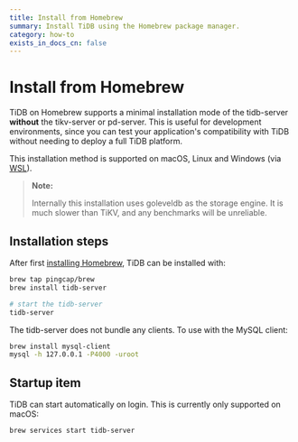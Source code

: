 ```yaml
---
title: Install from Homebrew 
summary: Install TiDB using the Homebrew package manager.
category: how-to
exists_in_docs_cn: false
---
```


# Install from Homebrew

TiDB on Homebrew supports a minimal installation mode of the tidb-server **without** the tikv-server or pd-server. This is useful for development environments, since you can test your application's compatibility with TiDB without needing to deploy a full TiDB platform.

This installation method is supported on macOS, Linux and Windows (via [WSL](https://docs.microsoft.com/en-us/windows/wsl/install-win10)).

> **Note:**
>
> Internally this installation uses goleveldb as the storage engine. It is much slower than TiKV, and any benchmarks will be unreliable.

## Installation steps

After first [installing Homebrew](https://brew.sh/), TiDB can be installed with:

```bash
brew tap pingcap/brew
brew install tidb-server

# start the tidb-server
tidb-server
```

The tidb-server does not bundle any clients.  To use with the MySQL client:

```bash
brew install mysql-client
mysql -h 127.0.0.1 -P4000 -uroot
```

## Startup item

TiDB can start automatically on login. This is currently only supported on macOS:

```bash
brew services start tidb-server
```

